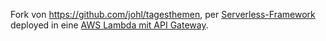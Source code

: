 Fork von https://github.com/johl/tagesthemen, per [Serverless-Framework](https://www.serverless.com/) deployed in eine [AWS Lambda mit API Gateway](https://7rf3jp6b97.execute-api.eu-central-1.amazonaws.com/prod/tagesthemen).
